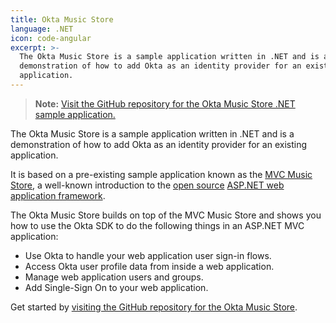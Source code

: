 ```yaml
---
title: Okta Music Store
language: .NET
icon: code-angular
excerpt: >-
  The Okta Music Store is a sample application written in .NET and is a
  demonstration of how to add Okta as an identity provider for an existing
  application.
---
```


> **Note:** <i class="fa fa-github"></i> [Visit the GitHub repository for the Okta Music Store .NET sample application.](https://github.com/okta/okta-music-store)

The Okta Music Store is a sample application written in .NET and is a demonstration of how to add Okta as an identity provider for an existing application.

It is based on a pre-existing sample application known as the [MVC Music Store](https://mvcmusicstore.codeplex.com/), a well-known introduction to the [open source](https://www.asp.net/open-source) [ASP.NET web application framework](https://www.asp.net/).

The Okta Music Store builds on top of the MVC Music Store and shows you how to use the Okta SDK to do the following things in an ASP.NET MVC application:

- Use Okta to handle your web application user sign-in flows.
- Access Okta user profile data from inside a web application.
- Manage web application users and groups.
- Add Single-Sign On to your web application.

Get started by [visiting the GitHub repository for the Okta Music Store](https://github.com/okta/okta-music-store).
